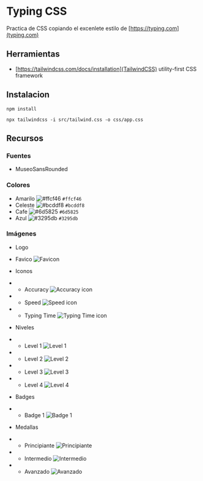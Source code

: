 # Typing CSS

Practica de CSS copiando el excenlete estilo de [https://typing.com](typing.com)

## Herramientas

-   [https://tailwindcss.com/docs/installation](TailwindCSS) utility-first CSS framework


## Instalacion


``` npm install ```

``` npx tailwindcss -i src/tailwind.css -o css/app.css ```

## Recursos

### Fuentes

- MuseoSansRounded

### Colores

- Amarilo ![#ffcf46](https://via.placeholder.com/15/ffcf46/000000?text=+) `#ffcf46`
- Celeste ![#bcddf8](https://via.placeholder.com/15/bcddf8/000000?text=+) `#bcddf8`
- Cafe ![#6d5825](https://via.placeholder.com/15/6d5825/000000?text=+) `#6d5825`
- Azul ![#3295db](https://via.placeholder.com/15/3295db/000000?text=+) `#3295db`

### Imágenes

- Logo

- Favico ![Favicon](https://github.com/dexterx17/typing/blob/master/img/favico.ico?raw=true)

- Iconos

- - Accuracy ![Accuracy icon](https://github.com/dexterx17/typing/blob/master/img/accuracy.svg?raw=true) 
- - Speed ![Speed icon](https://github.com/dexterx17/typing/blob/master/img/speed.svg?raw=true)
- - Typing Time ![Typing Time icon](https://github.com/dexterx17/typing/blob/master/img/typing_time.svg?raw=true)

- Niveles

- - Level 1 ![Level 1](https://github.com/dexterx17/typing/blob/master/img/avatar-01_v1.webp?raw=true)
- - Level 2 ![Level 2](https://github.com/dexterx17/typing/blob/master/img/avatar-02_v1.webp?raw=true)
- - Level 3 ![Level 3](https://github.com/dexterx17/typing/blob/master/img/avatar-03_v1.webp?raw=true)
- - Level 4 ![Level 4](https://github.com/dexterx17/typing/blob/master/img/avatar-04_v1.webp?raw=true)

- Badges

- - Badge 1 ![Badge 1](https://github.com/dexterx17/typing/blob/master/img/badge1.svg?raw=true)


- Medallas

- - Principiante ![Principiante](https://github.com/dexterx17/typing/blob/master/img/beginner-award.webp?raw=true) 
- - Intermedio ![Intermedio](https://github.com/dexterx17/typing/blob/master/img/intermediate-award.webp?raw=true)
- - Avanzado ![Avanzado](https://github.com/dexterx17/typing/blob/master/img/advanced-award.webp?raw=true)
